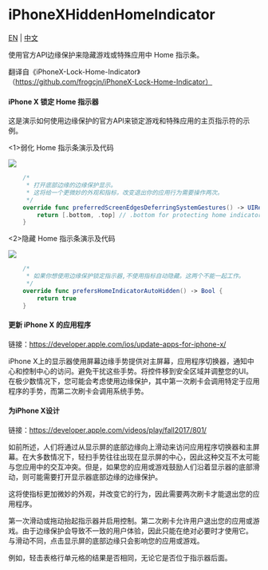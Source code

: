 # iPhoneXHiddenHomeIndicator

[EN](https://github.com/ReverseScale/iPhoneXHiddenHomeIndicator) | [中文](https://github.com/ReverseScale/iPhoneXHiddenHomeIndicator/blob/master/README_zh.md)

使用官方API边缘保护来隐藏游戏或特殊应用中 Home 指示条。

翻译自《iPhoneX-Lock-Home-Indicator》（https://github.com/frogcjn/iPhoneX-Lock-Home-Indicator）


#### iPhone X 锁定 Home 指示器

这是演示如何使用边缘保护的官方API来锁定游戏和特殊应用的主页指示符的示例。

<1>弱化 Home 指示条演示及代码

![](http://ghexoblogimages.oss-cn-beijing.aliyuncs.com/18-11-14/54127200.jpg)

```Swift
    /*
     * 打开底部边缘的边缘保护显示。
     * 这将给一个更微妙的外观和指标，改变退出你的应用行为需要操作两次。
     */
    override func preferredScreenEdgesDeferringSystemGestures() -> UIRectEdge {
        return [.bottom, .top] // .bottom for protecting home indicator, .top for protecting control center
    }
```

<2>隐藏 Home 指示条演示及代码

![](http://ghexoblogimages.oss-cn-beijing.aliyuncs.com/18-11-14/44675031.jpg)

```Swift
    /*
     * 如果你想使用边缘保护锁定指示器,不使用指标自动隐藏。这两个不能一起工作。
     */
    override func prefersHomeIndicatorAutoHidden() -> Bool {
        return true
    }
```

#### 更新 iPhone X 的应用程序
链接：https://developer.apple.com/ios/update-apps-for-iphone-x/

iPhone X上的显示器使用屏幕边缘手势提供对主屏幕，应用程序切换器，通知中心和控制中心的访问。避免干扰这些手势。将控件移到安全区域并调整您的UI。在极少数情况下，您可能会考虑使用边缘保护，其中第一次刷卡会调用特定于应用程序的手势，而第二次刷卡会调用系统手势。

#### 为iPhone X设计
链接：https://developer.apple.com/videos/play/fall2017/801/

如前所述，人们将通过从显示屏的底部边缘向上滑动来访问应用程序切换器和主屏幕。在大多数情况下，轻扫手势往往出现在显示屏的中心，因此这种交互不太可能与您应用中的交互冲突。但是，如果您的应用或游戏鼓励人们沿着显示器的底部滑动，则可能需要打开显示器底部边缘的边缘保护。

这将使指标更加微妙的外观，并改变它的行为，因此需要两次刷卡才能退出您的应用程序。

第一次滑动或拖动抬起指示器并启用控制。第二次刷卡允许用户退出您的应用或游戏。由于边缘保护会导致不一致的用户体验，因此只能在绝对必要时才使用它。
与滑动不同，点击显示屏的底部边缘只会影响您的应用或游戏。

例如，轻击表格行单元格的结果是否相同，无论它是否位于指示器后面。
